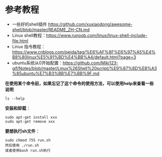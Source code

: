 # 参考教程

- 一些好的shell插件 https://github.com/xuxiaodong/awesome-shell/blob/master/README_ZH-CN.md
- Linux shell教程：https://www.runoob.com/linux/linux-shell-include-file.html
- Linux 指令教程：https://www.cnblogs.com/peida/tag/%E6%AF%8F%E6%97%A5%E4%B8%80linux%E5%91%BD%E4%BB%A4/default.html?page=3
- ubuntu系统从0开始配置：https://github.com/Miki123-gif/Notes/blob/master/Linux%26Shell%20script/%E9%87%8D%E8%A3%85ubuntu%E7%B3%BB%E7%BB%9F.md

**在使用某个命令前，如果忘记了这个命令的使用方法，可以使用help来查看一些说明**

```
ls --help
```

**安装和卸载**：

```
sudo apt-get install xxx
sudo apt-get remove xxx
```

**要想执行sh文件**：

```
sudo chmod 755 run.sh
然后使用 ./run.sh
或者使用bash run.sh执行
```



